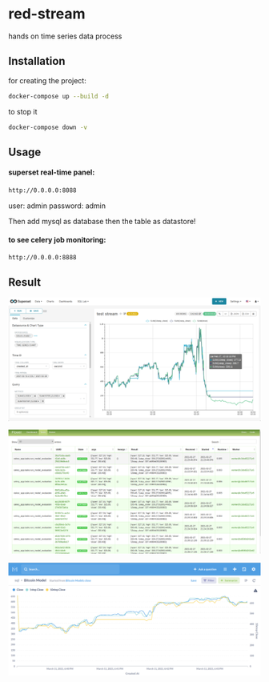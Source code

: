 # red-stream
hands on time series data process

## Installation

for creating the project:
```bash
docker-compose up --build -d
```
to stop it
```bash
docker-compose down -v
```
## Usage

#### superset real-time panel:
```bash
http://0.0.0.0:8088
```
user: admin
password: admin

Then add mysql as database then the table as datastore!
#### to see celery job monitoring:
```bash
http://0.0.0.0:8888
```
## Result

![alt text](https://github.com/arezamoosavi/red-stream/blob/main/photo/img1.png?raw=true)

![alt text](https://github.com/arezamoosavi/red-stream/blob/main/photo/img2.png?raw=true)

![alt text](https://github.com/arezamoosavi/red-stream/blob/main/photo/img3.png?raw=true)